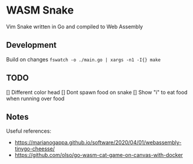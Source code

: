 # WASM Snake

Vim Snake written in Go and compiled to Web Assembly

## Development

Build on changes `fswatch -o ./main.go | xargs -n1 -I{} make`

## TODO

[] Different color head
[] Dont spawn food on snake
[] Show "i" to eat food when running over food

## Notes

Useful references:

- https://marianogappa.github.io/software/2020/04/01/webassembly-tinygo-cheesse/
- https://github.com/olso/go-wasm-cat-game-on-canvas-with-docker
